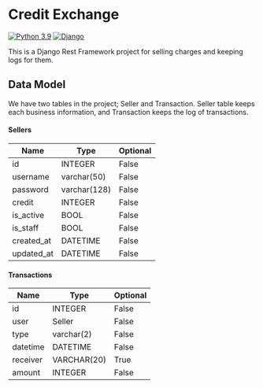 # Credit Exchange

[![Python 3.9](https://img.shields.io/badge/Python-3.9-green.svg)](https://shields.io/)
[![Django](https://img.shields.io/badge/Django_Rest_Framework-3.14-355E3B)](https://shields.io/)

This is a Django Rest Framework project for selling charges and keeping logs for them.

## Data Model

We have two tables in the project; Seller and Transaction. Seller table keeps each business information,
and Transaction keeps the log of transactions.

#### Sellers

| Name       | Type         | Optional |
|------------|--------------|----------|
| id         | INTEGER      | False    |
| username   | varchar(50)  | False    |
| password   | varchar(128) | False    |
| credit     | INTEGER      | False    |
| is_active  | BOOL         | False    |
| is_staff   | BOOL         | False    |
| created_at | DATETIME     | False    |
| updated_at | DATETIME     | False    |

#### Transactions

| Name           | Type        | Optional |
|----------------|-------------|----------|
| id             | INTEGER     | False    |
| user           | Seller      | False    |
| type           | varchar(2)  | False    |
| datetime       | DATETIME    | False    |
| receiver       | VARCHAR(20) | True     |
| amount         | INTEGER     | False    |
